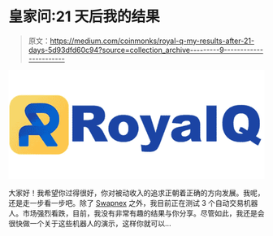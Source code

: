 # 皇家问:21 天后我的结果

> 原文：<https://medium.com/coinmonks/royal-q-my-results-after-21-days-5d93dfd60c94?source=collection_archive---------9----------------------->

![](img/52415db22d67c2e9bbc577bf9ab6dc29.png)

大家好！我希望你过得很好，你对被动收入的追求正朝着正确的方向发展。我呢，还是走一步看一步吧。除了 [Swapnex](/coinmonks/my-plan-to-earn-50-dollars-a-day-by-investing-200-dollars-99cc7754f50e) 之外，我目前正在测试 3 个自动交易机器人。市场强烈看跌，目前，我没有非常有趣的结果与你分享。尽管如此，我还是会很快做一个关于这些机器人的演示，这样你就可以…